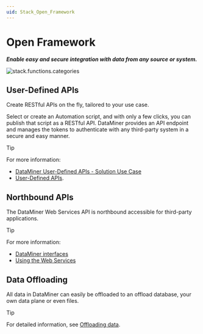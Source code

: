 ```yaml
---
uid: Stack_Open_Framework
---
```


# Open Framework

***Enable easy and secure integration with data from any source or system.***

![stack.functions.categories](~/dataminer-overview/images/stack_open_framework.png)

## User-Defined APIs

Create RESTful APIs on the fly, tailored to your use case.

Select or create an Automation script, and with only a few clicks, you can publish that script as a RESTful API. DataMiner provides an API endpoint and manages the tokens to authenticate with any third-party system in a secure and easy manner.

> [!TIP]
> For more information:
>
> - [DataMiner User-Defined APIs - Solution Use Case](https://community.dataminer.services/use-case/dataminer-user-definable-apis-webhooks/)
> - [User-Defined APIs](xref:UD_APIs).

## Northbound APIs

The DataMiner Web Services API is northbound accessible for third-party applications.

> [!TIP]
> For more information:
>
> - [DataMiner interfaces](xref:DataMiner_interfaces)
> - [Using the Web Services](xref:Using_the_Web_Services_v1)

## Data Offloading

All data in DataMiner can easily be offloaded to an offload database, your own data plane or even files.

> [!TIP]
> For detailed information, see [Offloading data](xref:Offload_database).

